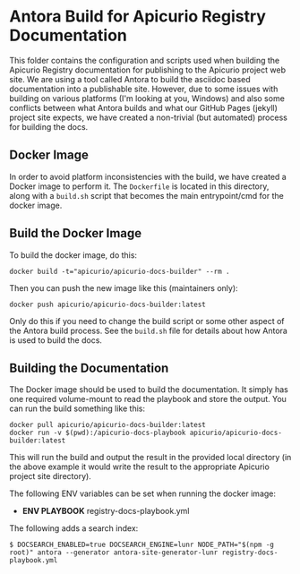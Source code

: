 # Antora Build for Apicurio Registry Documentation

This folder contains the configuration and scripts used when building the Apicurio Registry 
documentation for publishing to the Apicurio project web site.  We are using a tool called
Antora to build the asciidoc based documentation into a publishable site.  However, due to
some issues with building on various platforms (I'm looking at you, Windows) and also some
conflicts between what Antora builds and what our GitHub Pages (jekyll) project site expects,
we have created a non-trivial (but automated) process for building the docs.

## Docker Image

In order to avoid platform inconsistencies with the build, we have created a Docker image to
perform it.  The `Dockerfile` is located in this directory, along with a `build.sh` script
that becomes the main entrypoint/cmd for the docker image.

## Build the Docker Image

To build the docker image, do this:

```docker build -t="apicurio/apicurio-docs-builder" --rm .```

Then you can push the new image like this (maintainers only):

```docker push apicurio/apicurio-docs-builder:latest```

Only do this if you need to change the build script or some other aspect of the Antora build
process.  See the `build.sh` file for details about how Antora is used to build the docs.

## Building the Documentation

The Docker image should be used to build the documentation.  It simply has one required 
volume-mount to read the playbook and store the output.  You can run the build something 
like this:

```
docker pull apicurio/apicurio-docs-builder:latest
docker run -v $(pwd):/apicurio-docs-playbook apicurio/apicurio-docs-builder:latest
```

This will run the build and output the result in the provided local directory (in the above
example it would write the result to the appropriate Apicurio project site directory).

The following ENV variables can be set when running the docker image:

* **ENV PLAYBOOK** registry-docs-playbook.yml


The following adds a search index:

```
$ DOCSEARCH_ENABLED=true DOCSEARCH_ENGINE=lunr NODE_PATH="$(npm -g root)" antora --generator antora-site-generator-lunr registry-docs-playbook.yml
````